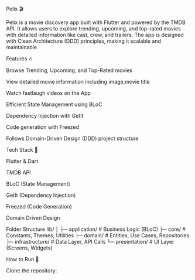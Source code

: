 Pelix 🎬

Pelix is a movie discovery app built with Flutter and powered by the TMDB API. It allows users to explore trending, upcoming, and top-rated movies with detailed information like cast, crew, and trailers. The app is designed with Clean Architecture (DDD) principles, making it scalable and maintainable.


Features 🔥

Browse Trending, Upcoming, and Top-Rated movies

View detailed movie information including image,movie title

Watch fastlaugh videos on the App

Efficient State Management using BLoC

Dependency Injection with GetIt

Code generation with Freezed

Follows Domain-Driven Design (DDD) project structure



Tech Stack 💪

Flutter & Dart

TMDB API

BLoC (State Management)

GetIt (Dependency Injection)

Freezed (Code Generation)

Domain Driven Design


Folder Structure 
lib/
│
├─ application/        # Business Logic (BLoC)
├─ core/              # Constants, Themes, Utilities
├─ domain/            # Entities, Use Cases, Repositories
├─ infrastructure/     # Data Layer, API Calls
└─ presentation/      # UI Layer (Screens, Widgets)

How to Run 🚀

Clone the repository:
